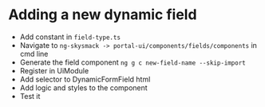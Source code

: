 # Adding a new dynamic field

- Add constant in `field-type.ts`
- Navigate to `ng-skysmack -> portal-ui/components/fields/components` in cmd line
- Generate the field component `ng g c new-field-name --skip-import`
- Register in UiModule
- Add selector to DynamicFormField html
- Add logic and styles to the component
- Test it
